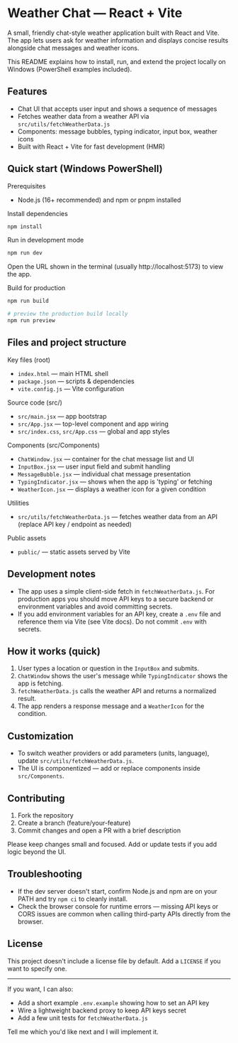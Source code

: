
# Weather Chat — React + Vite

A small, friendly chat-style weather application built with React and Vite. The app lets users ask for weather information and displays concise results alongside chat messages and weather icons.

This README explains how to install, run, and extend the project locally on Windows (PowerShell examples included).

## Features

- Chat UI that accepts user input and shows a sequence of messages
- Fetches weather data from a weather API via `src/utils/fetchWeatherData.js`
- Components: message bubbles, typing indicator, input box, weather icons
- Built with React + Vite for fast development (HMR)

## Quick start (Windows PowerShell)

Prerequisites

- Node.js (16+ recommended) and npm or pnpm installed

Install dependencies

```powershell
npm install
```

Run in development mode

```powershell
npm run dev
```

Open the URL shown in the terminal (usually http://localhost:5173) to view the app.

Build for production

```powershell
npm run build

# preview the production build locally
npm run preview
```

## Files and project structure

Key files (root)

- `index.html` — main HTML shell
- `package.json` — scripts & dependencies
- `vite.config.js` — Vite configuration

Source code (src/)

- `src/main.jsx` — app bootstrap
- `src/App.jsx` — top-level component and app wiring
- `src/index.css`, `src/App.css` — global and app styles

Components (src/Components)

- `ChatWindow.jsx` — container for the chat message list and UI
- `InputBox.jsx` — user input field and submit handling
- `MessageBubble.jsx` — individual chat message presentation
- `TypingIndicator.jsx` — shows when the app is 'typing' or fetching
- `WeatherIcon.jsx` — displays a weather icon for a given condition

Utilities

- `src/utils/fetchWeatherData.js` — fetches weather data from an API (replace API key / endpoint as needed)

Public assets

- `public/` — static assets served by Vite

## Development notes

- The app uses a simple client-side fetch in `fetchWeatherData.js`. For production apps you should move API keys to a secure backend or environment variables and avoid committing secrets.
- If you add environment variables for an API key, create a `.env` file and reference them via Vite (see Vite docs). Do not commit `.env` with secrets.

## How it works (quick)

1. User types a location or question in the `InputBox` and submits.
2. `ChatWindow` shows the user's message while `TypingIndicator` shows the app is fetching.
3. `fetchWeatherData.js` calls the weather API and returns a normalized result.
4. The app renders a response message and a `WeatherIcon` for the condition.

## Customization

- To switch weather providers or add parameters (units, language), update `src/utils/fetchWeatherData.js`.
- The UI is componentized — add or replace components inside `src/Components`.

## Contributing

1. Fork the repository
2. Create a branch (feature/your-feature)
3. Commit changes and open a PR with a brief description

Please keep changes small and focused. Add or update tests if you add logic beyond the UI.

## Troubleshooting

- If the dev server doesn't start, confirm Node.js and npm are on your PATH and try `npm ci` to cleanly install.
- Check the browser console for runtime errors — missing API keys or CORS issues are common when calling third-party APIs directly from the browser.

## License

This project doesn't include a license file by default. Add a `LICENSE` if you want to specify one.

---

If you want, I can also:

- Add a short example `.env.example` showing how to set an API key
- Wire a lightweight backend proxy to keep API keys secret
- Add a few unit tests for `fetchWeatherData.js`

Tell me which you'd like next and I will implement it.
